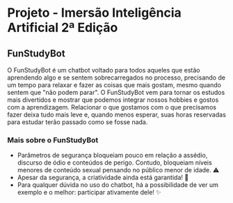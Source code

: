 # Projeto - Imersão Inteligência Artificial 2ª Edição

## FunStudyBot

O FunStudyBot é um chatbot voltado para todos aqueles que estão aprendendo algo e se sentem sobrecarregados no processo, precisando de um tempo para relaxar e fazer as coisas que mais gostam, mesmo quando sentem que "não podem parar". O FunStudyBot vem para tornar os estudos mais divertidos e mostrar que podemos integrar nossos hobbies e gostos com a aprendizagem. Relacionar o que gostamos com o que precisamos fazer deixa tudo mais leve e, quando menos esperar, suas horas reservadas para estudar terão passado como se fosse nada.

### Mais sobre o FunStudyBot
- Parâmetros de segurança bloqueiam pouco em relação a assédio, discurso de ódio e conteúdos de perigo. Contudo, bloqueiam níveis menores de conteúdo sexual pensando no público menor de idade. ⚠️
- Apesar da segurança, a criatividade ainda está garantida! 🥳
- Para qualquer dúvida no uso do chatbot, há a possibilidade de ver um exemplo e o melhor: participar ativamente dele! ✨
